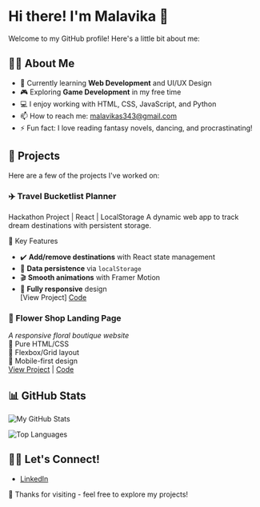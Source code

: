 # Hi there! I'm Malavika 👋

Welcome to my GitHub profile! Here's a little bit about me:

## 👨‍💻 About Me
- 🌱 Currently learning **Web Development**  and UI/UX Design
- 🎮 Exploring **Game Development** in my free time
- 💻 I enjoy working with HTML, CSS, JavaScript, and Python
- 📫 How to reach me: malavikas343@gmail.com
- ⚡ Fun fact: I love reading fantasy novels, dancing, and procrastinating!


## 🚀 Projects
Here are a few of the projects I've worked on:

### ✈️ Travel Bucketlist Planner
Hackathon Project | React | LocalStorage
A dynamic web app to track dream destinations with persistent storage.

 🌟 Key Features
- ✔️ **Add/remove destinations** with React state management  
- 💾 **Data persistence** via `localStorage`  
- 🎬 **Smooth animations** with Framer Motion  
- 📱 **Fully responsive** design  
[View Project] [Code](https://github.com/malavika-5/travel-buddy)

### 🌸 Flower Shop Landing Page
_A responsive floral boutique website_  
🔹 Pure HTML/CSS  
🔹 Flexbox/Grid layout  
🔹 Mobile-first design  
[View Project](https://malavika-5.github.io/Flower-shop-landing-page/) | [Code](https://github.com/Malavika-5/Flower-shop-landing-page)


## 📊 GitHub Stats

![My GitHub Stats](https://github-readme-stats.vercel.app/api?username=Malavika-5&show_icons=true&theme=radical&hide_title=true)

![Top Languages](https://github-readme-stats.vercel.app/api/top-langs/?username=Malavika-5&layout=compact&theme=radical)

## 🧑‍💻 Let's Connect!
- [LinkedIn](https://www.linkedin.com/in/malavika-sindhu-2819482a0/)
  

🌟 Thanks for visiting - feel free to explore my projects!
